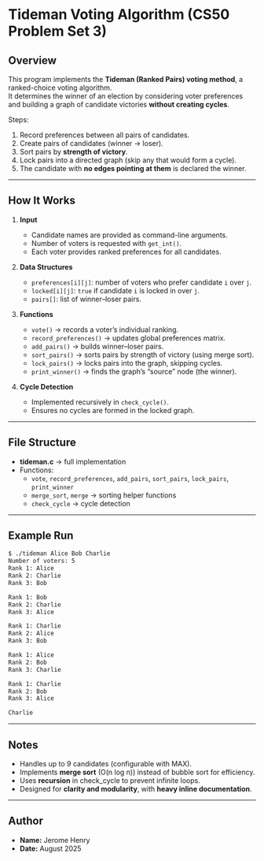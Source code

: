 # Tideman Voting Algorithm (CS50 Problem Set 3)

## Overview
This program implements the **Tideman (Ranked Pairs) voting method**, a ranked-choice voting algorithm.  
It determines the winner of an election by considering voter preferences and building a graph of candidate victories **without creating cycles**.

Steps:
1. Record preferences between all pairs of candidates.  
2. Create pairs of candidates (winner → loser).  
3. Sort pairs by **strength of victory**.  
4. Lock pairs into a directed graph (skip any that would form a cycle).  
5. The candidate with **no edges pointing at them** is declared the winner.  

---

## How It Works

1. **Input**
   - Candidate names are provided as command-line arguments.
   - Number of voters is requested with `get_int()`.
   - Each voter provides ranked preferences for all candidates.

2. **Data Structures**
   - `preferences[i][j]`: number of voters who prefer candidate `i` over `j`.
   - `locked[i][j]`: `true` if candidate `i` is locked in over `j`.
   - `pairs[]`: list of winner–loser pairs.

3. **Functions**
   - `vote()` → records a voter’s individual ranking.  
   - `record_preferences()` → updates global preferences matrix.  
   - `add_pairs()` → builds winner–loser pairs.  
   - `sort_pairs()` → sorts pairs by strength of victory (using merge sort).  
   - `lock_pairs()` → locks pairs into the graph, skipping cycles.  
   - `print_winner()` → finds the graph’s “source” node (the winner).  

4. **Cycle Detection**
   - Implemented recursively in `check_cycle()`.  
   - Ensures no cycles are formed in the locked graph.  

---

## File Structure
- **tideman.c** → full implementation
- Functions:  
  - `vote`, `record_preferences`, `add_pairs`, `sort_pairs`, `lock_pairs`, `print_winner`  
  - `merge_sort`, `merge` → sorting helper functions  
  - `check_cycle` → cycle detection  

---

## Example Run

```bash
$ ./tideman Alice Bob Charlie
Number of voters: 5
Rank 1: Alice
Rank 2: Charlie
Rank 3: Bob

Rank 1: Bob
Rank 2: Charlie
Rank 3: Alice

Rank 1: Charlie
Rank 2: Alice
Rank 3: Bob

Rank 1: Alice
Rank 2: Bob
Rank 3: Charlie

Rank 1: Charlie
Rank 2: Bob
Rank 3: Alice

Charlie
```

---

## Notes
- Handles up to 9 candidates (configurable with MAX).
- Implements **merge sort** (O(n log n)) instead of bubble sort for efficiency.
- Uses **recursion** in check_cycle to prevent infinite loops.
- Designed for **clarity and modularity**, with **heavy inline documentation**.

---

## Author
- **Name:** Jerome Henry
- **Date:** August 2025